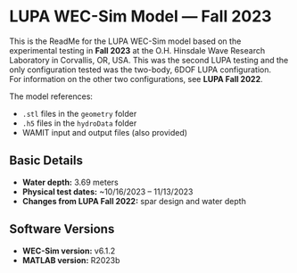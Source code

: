 # LUPA WEC-Sim Model — Fall 2023

This is the ReadMe for the LUPA WEC-Sim model based on the experimental testing in **Fall 2023** at the O.H. Hinsdale Wave Research Laboratory in Corvallis, OR, USA. This was the second LUPA testing and the only configuration tested was the two-body, 6DOF LUPA configuration.  
For information on the other two configurations, see **LUPA Fall 2022**.

The model references:
- `.stl` files in the `geometry` folder
- `.h5` files in the `hydroData` folder
- WAMIT input and output files (also provided)

## Basic Details

- **Water depth:** 3.69 meters
- **Physical test dates:** ~10/16/2023 – 11/13/2023
- **Changes from LUPA Fall 2022:** spar design and water depth

## Software Versions

- **WEC-Sim version:** v6.1.2  
- **MATLAB version:** R2023b